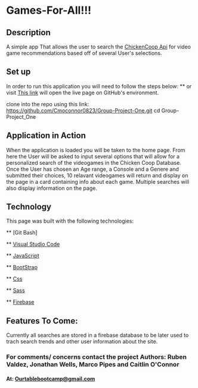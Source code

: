 # Games-For-All!!!

## Description
A simple app That allows the user to search the [ChickenCoop Api](https://rapidapi.com/valkiki/api/chicken-coop "ChickenCoop's Documentation") for video game recommendations based off of several User's selections.

## Set up
In order to run this application you will need to follow the steps below: ** or visit [This link](https://cmoconnor0823.github.io/Group-Project-One/ "https://cmoconnor0823.github.io/Group-Project-One/") will open the live page on GitHub's environment.

clone into the repo using this link: https://github.com/Cmoconnor0823/Group-Project-One.git
cd Group-Project_One


## Application in Action
When the application is loaded you will be taken to the home page. From here the User will be asked to input several options that will allow for a personalized search of the videogames in the Chicken Coop Database. Once the User has chosen an Age range, a  Console and a Genere and submitted their choices, 10 relavant videogames will return and display on the page in a card containing info about each game. Multiple searches will also display information on the page.

## Technology
This page was built with the following technologies:

** [Git Bash]

** [Visual Studio Code](https://code.visualstudio.com/)

** [JavaScript](https://developer.mozilla.org/en-US/docs/Web/JavaScript)

** [BootStrap](https://getbootstrap.com/)

** [Css](https://developer.mozilla.org/en-US/docs/Web/CSS#targetText=Cascading%20Style%20Sheets%20(CSS)%20is,speech%2C%20or%20on%20other%20media.)

** [Sass](https://sass-lang.com/)

** [Firebase](https://firebase.google.com/)

## Features To Come:

Currently all searches are stored in a firebase database to be later used to trach search trends and other user information about the site.

### For comments/ concerns contact the project Authors: Ruben Valdez, Jonathan Wells, Marco Pipes and Caitlin O'Connor
#### At: Ourtablebootcamp@gmail.com
